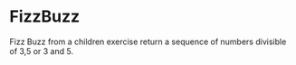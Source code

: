 # FizzBuzz
Fizz Buzz from a children exercise return a sequence of numbers divisible of 3,5 or 3 and 5. 
